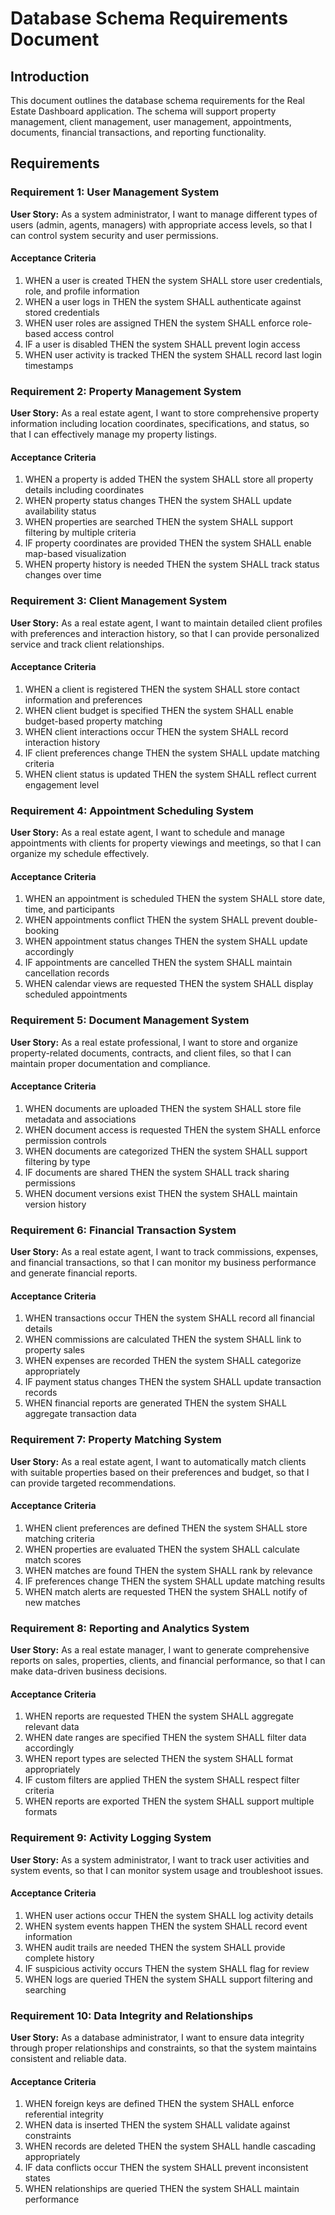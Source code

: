 # Database Schema Requirements Document

## Introduction

This document outlines the database schema requirements for the Real Estate Dashboard application. The schema will support property management, client management, user management, appointments, documents, financial transactions, and reporting functionality.

## Requirements

### Requirement 1: User Management System

**User Story:** As a system administrator, I want to manage different types of users (admin, agents, managers) with appropriate access levels, so that I can control system security and user permissions.

#### Acceptance Criteria

1. WHEN a user is created THEN the system SHALL store user credentials, role, and profile information
2. WHEN a user logs in THEN the system SHALL authenticate against stored credentials
3. WHEN user roles are assigned THEN the system SHALL enforce role-based access control
4. IF a user is disabled THEN the system SHALL prevent login access
5. WHEN user activity is tracked THEN the system SHALL record last login timestamps

### Requirement 2: Property Management System

**User Story:** As a real estate agent, I want to store comprehensive property information including location coordinates, specifications, and status, so that I can effectively manage my property listings.

#### Acceptance Criteria

1. WHEN a property is added THEN the system SHALL store all property details including coordinates
2. WHEN property status changes THEN the system SHALL update availability status
3. WHEN properties are searched THEN the system SHALL support filtering by multiple criteria
4. IF property coordinates are provided THEN the system SHALL enable map-based visualization
5. WHEN property history is needed THEN the system SHALL track status changes over time

### Requirement 3: Client Management System

**User Story:** As a real estate agent, I want to maintain detailed client profiles with preferences and interaction history, so that I can provide personalized service and track client relationships.

#### Acceptance Criteria

1. WHEN a client is registered THEN the system SHALL store contact information and preferences
2. WHEN client budget is specified THEN the system SHALL enable budget-based property matching
3. WHEN client interactions occur THEN the system SHALL record interaction history
4. IF client preferences change THEN the system SHALL update matching criteria
5. WHEN client status is updated THEN the system SHALL reflect current engagement level

### Requirement 4: Appointment Scheduling System

**User Story:** As a real estate agent, I want to schedule and manage appointments with clients for property viewings and meetings, so that I can organize my schedule effectively.

#### Acceptance Criteria

1. WHEN an appointment is scheduled THEN the system SHALL store date, time, and participants
2. WHEN appointments conflict THEN the system SHALL prevent double-booking
3. WHEN appointment status changes THEN the system SHALL update accordingly
4. IF appointments are cancelled THEN the system SHALL maintain cancellation records
5. WHEN calendar views are requested THEN the system SHALL display scheduled appointments

### Requirement 5: Document Management System

**User Story:** As a real estate professional, I want to store and organize property-related documents, contracts, and client files, so that I can maintain proper documentation and compliance.

#### Acceptance Criteria

1. WHEN documents are uploaded THEN the system SHALL store file metadata and associations
2. WHEN document access is requested THEN the system SHALL enforce permission controls
3. WHEN documents are categorized THEN the system SHALL support filtering by type
4. IF documents are shared THEN the system SHALL track sharing permissions
5. WHEN document versions exist THEN the system SHALL maintain version history

### Requirement 6: Financial Transaction System

**User Story:** As a real estate agent, I want to track commissions, expenses, and financial transactions, so that I can monitor my business performance and generate financial reports.

#### Acceptance Criteria

1. WHEN transactions occur THEN the system SHALL record all financial details
2. WHEN commissions are calculated THEN the system SHALL link to property sales
3. WHEN expenses are recorded THEN the system SHALL categorize appropriately
4. IF payment status changes THEN the system SHALL update transaction records
5. WHEN financial reports are generated THEN the system SHALL aggregate transaction data

### Requirement 7: Property Matching System

**User Story:** As a real estate agent, I want to automatically match clients with suitable properties based on their preferences and budget, so that I can provide targeted recommendations.

#### Acceptance Criteria

1. WHEN client preferences are defined THEN the system SHALL store matching criteria
2. WHEN properties are evaluated THEN the system SHALL calculate match scores
3. WHEN matches are found THEN the system SHALL rank by relevance
4. IF preferences change THEN the system SHALL update matching results
5. WHEN match alerts are requested THEN the system SHALL notify of new matches

### Requirement 8: Reporting and Analytics System

**User Story:** As a real estate manager, I want to generate comprehensive reports on sales, properties, clients, and financial performance, so that I can make data-driven business decisions.

#### Acceptance Criteria

1. WHEN reports are requested THEN the system SHALL aggregate relevant data
2. WHEN date ranges are specified THEN the system SHALL filter data accordingly
3. WHEN report types are selected THEN the system SHALL format appropriately
4. IF custom filters are applied THEN the system SHALL respect filter criteria
5. WHEN reports are exported THEN the system SHALL support multiple formats

### Requirement 9: Activity Logging System

**User Story:** As a system administrator, I want to track user activities and system events, so that I can monitor system usage and troubleshoot issues.

#### Acceptance Criteria

1. WHEN user actions occur THEN the system SHALL log activity details
2. WHEN system events happen THEN the system SHALL record event information
3. WHEN audit trails are needed THEN the system SHALL provide complete history
4. IF suspicious activity occurs THEN the system SHALL flag for review
5. WHEN logs are queried THEN the system SHALL support filtering and searching

### Requirement 10: Data Integrity and Relationships

**User Story:** As a database administrator, I want to ensure data integrity through proper relationships and constraints, so that the system maintains consistent and reliable data.

#### Acceptance Criteria

1. WHEN foreign keys are defined THEN the system SHALL enforce referential integrity
2. WHEN data is inserted THEN the system SHALL validate against constraints
3. WHEN records are deleted THEN the system SHALL handle cascading appropriately
4. IF data conflicts occur THEN the system SHALL prevent inconsistent states
5. WHEN relationships are queried THEN the system SHALL maintain performance